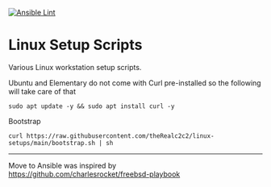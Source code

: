 [![Ansible Lint](https://github.com/theRealc2c2/linux-setups/actions/workflows/ansible-lint.yml/badge.svg?branch=main)](https://github.com/theRealc2c2/linux-setups/actions/workflows/ansible-lint.yml)

# Linux Setup Scripts
Various Linux workstation setup scripts.

Ubuntu and Elementary do not come with Curl pre-installed so the following will take care of that
```
sudo apt update -y && sudo apt install curl -y
```
Bootstrap
```
curl https://raw.githubusercontent.com/theRealc2c2/linux-setups/main/bootstrap.sh | sh
```

***


Move to Ansible was inspired by  
https://github.com/charlesrocket/freebsd-playbook
